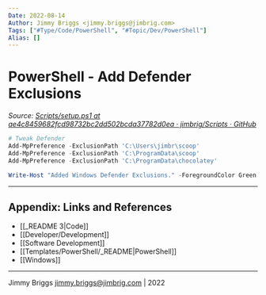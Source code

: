 ```yaml
---
Date: 2022-08-14
Author: Jimmy Briggs <jimmy.briggs@jimbrig.com>
Tags: ["#Type/Code/PowerShell", "#Topic/Dev/PowerShell"]
Alias: []
---
```


# PowerShell - Add Defender Exclusions

*Source: [Scripts/setup.ps1 at ae4c8459682fcd98732bc2dd502bcda37782d0ea · jimbrig/Scripts · GitHub](https://github.com/jimbrig/Scripts/blob/ae4c8459682fcd98732bc2dd502bcda37782d0ea/PowerShell/Configurations/setup.ps1#L10)*

```powershell
# Tweak Defender
Add-MpPreference -ExclusionPath 'C:\Users\jimbr\scoop'
Add-MpPreference -ExclusionPath 'C:\ProgramData\scoop'
Add-MpPreference -ExclusionPath 'C:\ProgramData\chocolatey'

Write-Host "Added Windows Defender Exclusions." -ForegroundColor Green
```

***

## Appendix: Links and References

- [[_README 3|Code]]
- [[Developer/Development]]
- [[Software Development]]
- [[Templates/PowerShell/_README|PowerShell]]
- [[Windows]]


***

Jimmy Briggs <jimmy.briggs@jimbrig.com> | 2022